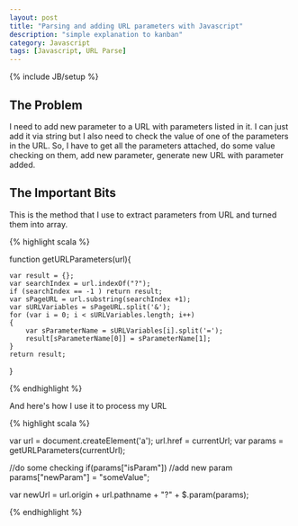 ```yaml
---
layout: post
title: "Parsing and adding URL parameters with Javascript"
description: "simple explanation to kanban"
category: Javascript
tags: [Javascript, URL Parse]
---
```

{% include JB/setup %}

## The Problem

I need to add new parameter to a URL with parameters listed in it. I can just add it via string but I also need to check the value of one of the parameters in the URL.
So, I have to get all the parameters attached, do some value checking on them, add new parameter, generate new URL with parameter added.

## The Important Bits

This is the method that I use to extract parameters from URL and turned them into array.

{% highlight scala %}

function getURLParameters(url){

    var result = {};
    var searchIndex = url.indexOf("?");
    if (searchIndex == -1 ) return result;
    var sPageURL = url.substring(searchIndex +1);
    var sURLVariables = sPageURL.split('&');
    for (var i = 0; i < sURLVariables.length; i++)
    {       
        var sParameterName = sURLVariables[i].split('=');      
        result[sParameterName[0]] = sParameterName[1];
    }
    return result;
}

{% endhighlight %}

And here's how I use it to process my URL

{% highlight scala %}

var url = document.createElement('a');
url.href = currentUrl;
var params = getURLParameters(currentUrl);

//do some checking
if(params["isParam"]) 
	//add new param
	params["newParam"] = "someValue";

var newUrl = url.origin + url.pathname + "?" + $.param(params);

{% endhighlight %}

